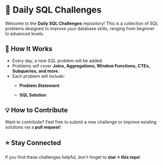# 🚀 Daily SQL Challenges

Welcome to the **Daily SQL Challenges** repository! This is a collection of SQL problems designed to improve your database skills, ranging from beginner to advanced levels.  

## 📌 How It Works  
- Every day, a new SQL problem will be added.  
- Problems will cover **Joins, Aggregations, Window Functions, CTEs, Subqueries, and more**.  
- Each problem will include:  
  - **Problem Statement**  
   
  - **SQL Solution**  


## 💡 How to Contribute  
Want to contribute? Feel free to submit a new challenge or improve existing solutions via a **pull request**!  

## ⭐ Stay Connected  
If you find these challenges helpful, don't forget to **star ⭐ this repo**!  
